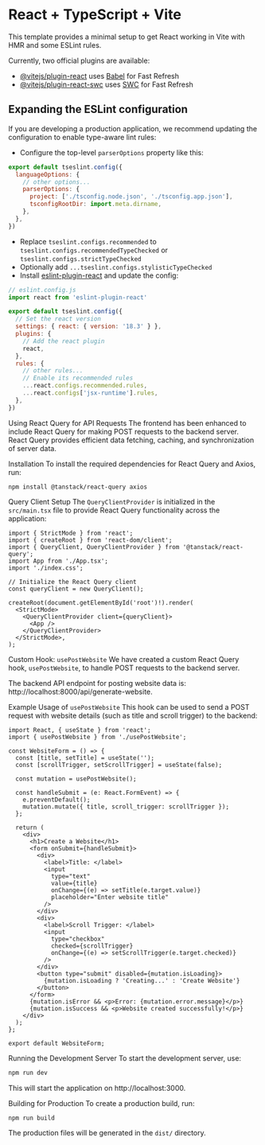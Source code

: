 # React + TypeScript + Vite

This template provides a minimal setup to get React working in Vite with HMR and some ESLint rules.

Currently, two official plugins are available:

- [@vitejs/plugin-react](https://github.com/vitejs/vite-plugin-react/blob/main/packages/plugin-react/README.md) uses [Babel](https://babeljs.io/) for Fast Refresh
- [@vitejs/plugin-react-swc](https://github.com/vitejs/vite-plugin-react-swc) uses [SWC](https://swc.rs/) for Fast Refresh

## Expanding the ESLint configuration

If you are developing a production application, we recommend updating the configuration to enable type-aware lint rules:

- Configure the top-level `parserOptions` property like this:

```js
export default tseslint.config({
  languageOptions: {
    // other options...
    parserOptions: {
      project: ['./tsconfig.node.json', './tsconfig.app.json'],
      tsconfigRootDir: import.meta.dirname,
    },
  },
})
```

- Replace `tseslint.configs.recommended` to `tseslint.configs.recommendedTypeChecked` or `tseslint.configs.strictTypeChecked`
- Optionally add `...tseslint.configs.stylisticTypeChecked`
- Install [eslint-plugin-react](https://github.com/jsx-eslint/eslint-plugin-react) and update the config:

```js
// eslint.config.js
import react from 'eslint-plugin-react'

export default tseslint.config({
  // Set the react version
  settings: { react: { version: '18.3' } },
  plugins: {
    // Add the react plugin
    react,
  },
  rules: {
    // other rules...
    // Enable its recommended rules
    ...react.configs.recommended.rules,
    ...react.configs['jsx-runtime'].rules,
  },
})
```

Using React Query for API Requests
The frontend has been enhanced to include React Query for making POST requests to the backend server. React Query provides efficient data fetching, caching, and synchronization of server data.

Installation
To install the required dependencies for React Query and Axios, run:

```
npm install @tanstack/react-query axios
```

Query Client Setup
The `QueryClientProvider` is initialized in the `src/main.tsx` file to provide React Query functionality across the application:

```tsx
import { StrictMode } from 'react';
import { createRoot } from 'react-dom/client';
import { QueryClient, QueryClientProvider } from '@tanstack/react-query';
import App from './App.tsx';
import './index.css';

// Initialize the React Query client
const queryClient = new QueryClient();

createRoot(document.getElementById('root')!).render(
  <StrictMode>
    <QueryClientProvider client={queryClient}>
      <App />
    </QueryClientProvider>
  </StrictMode>,
);
```

Custom Hook: `usePostWebsite`
We have created a custom React Query hook, `usePostWebsite`, to handle POST requests to the backend server.

The backend API endpoint for posting website data is: http://localhost:8000/api/generate-website.

Example Usage of `usePostWebsite`
This hook can be used to send a POST request with website details (such as title and scroll trigger) to the backend:

```tsx
import React, { useState } from 'react';
import { usePostWebsite } from './usePostWebsite';

const WebsiteForm = () => {
  const [title, setTitle] = useState('');
  const [scrollTrigger, setScrollTrigger] = useState(false);

  const mutation = usePostWebsite();

  const handleSubmit = (e: React.FormEvent) => {
    e.preventDefault();
    mutation.mutate({ title, scroll_trigger: scrollTrigger });
  };

  return (
    <div>
      <h1>Create a Website</h1>
      <form onSubmit={handleSubmit}>
        <div>
          <label>Title: </label>
          <input
            type="text"
            value={title}
            onChange={(e) => setTitle(e.target.value)}
            placeholder="Enter website title"
          />
        </div>
        <div>
          <label>Scroll Trigger: </label>
          <input
            type="checkbox"
            checked={scrollTrigger}
            onChange={(e) => setScrollTrigger(e.target.checked)}
          />
        </div>
        <button type="submit" disabled={mutation.isLoading}>
          {mutation.isLoading ? 'Creating...' : 'Create Website'}
        </button>
      </form>
      {mutation.isError && <p>Error: {mutation.error.message}</p>}
      {mutation.isSuccess && <p>Website created successfully!</p>}
    </div>
  );
};

export default WebsiteForm;
```

Running the Development Server
To start the development server, use:

```bash
npm run dev
```

This will start the application on http://localhost:3000.

Building for Production
To create a production build, run:

```bash
npm run build
```

The production files will be generated in the `dist/` directory.